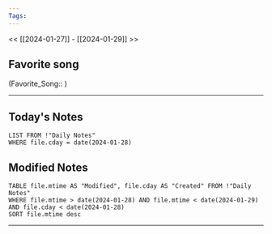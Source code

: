 ```yaml
---
Tags:
---
```

<< [[2024-01-27]] - [[2024-01-29]] >>
## Favorite song
(Favorite_Song:: )

___
## Today's Notes
```dataview
LIST FROM !"Daily Notes"
WHERE file.cday = date(2024-01-28)
```
## Modified Notes
```dataview
TABLE file.mtime AS "Modified", file.cday AS "Created" FROM !"Daily Notes" 
WHERE file.mtime > date(2024-01-28) AND file.mtime < date(2024-01-29) AND file.cday < date(2024-01-28)
SORT file.mtime desc
```
___
